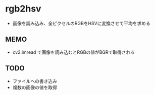 rgb2hsv
===============
* 画像を読み込み、全ピクセルのRGBをHSVに変換させて平均を求める

## MEMO
* cv2.imread で画像を読み込むとRGBの値がBGRで取得される

## TODO
* ファイルへの書き込み
* 複数の画像の値を取得
